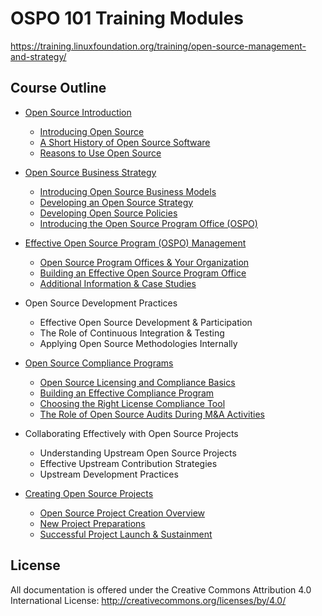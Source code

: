 # OSPO 101 Training Modules

https://training.linuxfoundation.org/training/open-source-management-and-strategy/

## Course Outline

* [Open Source Introduction](module1/README.md)
  * [Introducing Open Source](module1/README.md#section-introducing-open-source)
  * [A Short History of Open Source Software](module1/README.md#section-a-short-history-of-open-source-software)
  * [Reasons to Use Open Source](module1/README.md#section-reasons-to-use-open-source)

* [Open Source Business Strategy](module2/README.md)
  * [Introducing Open Source Business Models](module2/README.md#section-introducing-open-source-business-models)
  * [Developing an Open Source Strategy](module2/README.md#section-developing-an-open-source-strategy)
  * [Developing Open Source Policies](module2/README.md#section-developing-open-source-policies)
  * [Introducing the Open Source Program Office (OSPO)](module2/README.md#section-introducing-the-open-source-program-office)

* [Effective Open Source Program (OSPO) Management](module3/README.md)
  * [Open Source Program Offices & Your Organization](module3/README.md#open-source-program-offices-ospo-and-your-organization)
  * [Building an Effective Open Source Program Office](module3/README.md#building-an-effective-open-source-program-office)
  * [Additional Information & Case Studies](module3/README.md#additional-resources)

* Open Source Development Practices
  * Effective Open Source Development & Participation
  * The Role of Continuous Integration & Testing
  * Applying Open Source Methodologies Internally

* [Open Source Compliance Programs](module5/README.md)
  * [Open Source Licensing and Compliance Basics](module5/README.md#open-source-licensing-and-compliance-basics)
  * [Building an Effective Compliance Program](module5/README.md#section-building-an-effective-compliance-program)
  * [Choosing the Right License Compliance Tool](module5/README.md#section-choosing-the-right-license-compliance-tool)
  * [The Role of Open Source Audits During M&A Activities](module5/README.md#section-the-role-of-open-source-audits-during-ma-activities)

* Collaborating Effectively with Open Source Projects
  * Understanding Upstream Open Source Projects
  * Effective Upstream Contribution Strategies
  * Upstream Development Practices

* [Creating Open Source Projects](module7/README.md)
  * [Open Source Project Creation Overview](module7/README.md#open-source-project-creation-overview)
  * [New Project Preparations](module7/README.md#section-new-project-preparations)
  * [Successful Project Launch & Sustainment](module7/README.md##section-successful-project-launch-and-sustainment)

## License

All documentation is offered under the Creative Commons Attribution 4.0 International License: http://creativecommons.org/licenses/by/4.0/
